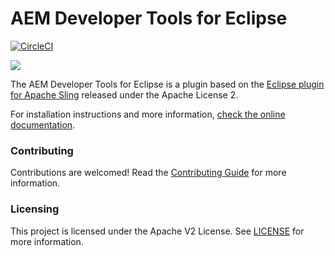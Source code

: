 # AEM Developer Tools for Eclipse 

[![CircleCI](https://circleci.com/gh/adobe/aem-eclipse-developer-tools.svg?style=svg)](https://circleci.com/gh/adobe/aem-eclipse-developer-tools)

![](https://raw.githubusercontent.com/wiki/adobe/aem-eclipse-developer-tools/screenshots/eclipse.png)

The AEM Developer Tools for Eclipse is a plugin based on the [Eclipse plugin for Apache Sling](https://sling.apache.org/documentation/development/ide-tooling.html) released under the Apache License 2.

For installation instructions and more information, [check the online documentation](http://docs.adobe.com/docs/en/dev-tools/aem-eclipse.html).

### Contributing

Contributions are welcomed! Read the [Contributing Guide](./.github/CONTRIBUTING.md) for more information.

### Licensing

This project is licensed under the Apache V2 License. See [LICENSE](LICENSE) for more information.